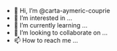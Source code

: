 - 👋 Hi, I’m @carta-aymeric-couprie
- 👀 I’m interested in ...
- 🌱 I’m currently learning ...
- 💞️ I’m looking to collaborate on ...
- 📫 How to reach me ...

<!---
carta-aymeric-couprie/carta-aymeric-couprie is a ✨ special ✨ repository because its `README.md` (this file) appears on your GitHub profile.
You can click the Preview link to take a look at your changes.
--->

